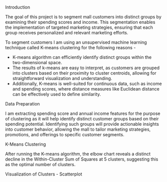 Introduction

The goal of this project is to segment mall customers into distinct groups by examining their spending scores and income. 
This segmentation enables the implementation of targeted marketing strategies, ensuring that each group receives personalized and relevant marketing efforts.

To segment customers I am using an unsupervised machine learning technique called K-means clustering for the following reasons -
- K-means algorithm can efficiently identify distinct groups within the two-dimensional space. 
- The results of k-means are easy to interpret, as customers are grouped into clusters based on their proximity to cluster centroids, allowing for straightforward visualization and understanding.
- Additionally, K-means is well-suited for continuous data, such as income and spending scores, where distance measures like Euclidean distance can be effectively used to define similarity.

Data Preparation 

I am extracting spending score and annual income features for the purpose of clustering as it will help identify distinct customer groups based on their spending potential. 
Identifying such groups will provide actionable insights into customer behavior, allowing the mall to tailor marketing strategies, promotions, and offerings to specific customer segments.

K-Means Clustering 

After running the K-means algorithm, the elbow chart reveals a distinct decline in the Within-Cluster Sum of Squares at 5 clusters, 
suggesting this as the optimal number of clusters.

Visualization of Clusters - Scatterplot










